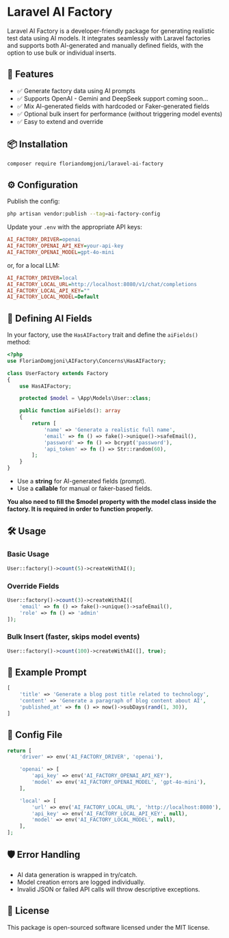 
# Laravel AI Factory

Laravel AI Factory is a developer-friendly package for generating realistic test data using AI models. It integrates seamlessly with Laravel factories and supports both AI-generated and manually defined fields, with the option to use bulk or individual inserts.

## 🚀 Features

-   ✅ Generate factory data using AI prompts
-   ✅ Supports OpenAI - Gemini and DeepSeek support coming soon...
-   ✅ Mix AI-generated fields with hardcoded or Faker-generated fields
-   ✅ Optional bulk insert for performance (without triggering model events)
-   ✅ Easy to extend and override

## 📦 Installation

```bash
composer require floriandomgjoni/laravel-ai-factory
```

## ⚙️ Configuration

Publish the config:
```bash
php artisan vendor:publish --tag=ai-factory-config
```
Update your `.env` with the appropriate API keys:
```ini
AI_FACTORY_DRIVER=openai
AI_FACTORY_OPENAI_API_KEY=your-api-key
AI_FACTORY_OPENAI_MODEL=gpt-4o-mini
```

or, for a local LLM:
```ini
AI_FACTORY_DRIVER=local
AI_FACTORY_LOCAL_URL=http://localhost:8080/v1/chat/completions
AI_FACTORY_LOCAL_API_KEY=""
AI_FACTORY_LOCAL_MODEL=Default
```

## 🧠 Defining AI Fields

In your factory, use the `HasAIFactory` trait and define the `aiFields()` method:
```php
<?php
use FlorianDomgjoni\AIFactory\Concerns\HasAIFactory;

class UserFactory extends Factory
{
    use HasAIFactory;

    protected $model = \App\Models\User::class;

    public function aiFields(): array
    {
        return [
            'name' => 'Generate a realistic full name',
            'email' => fn () => fake()->unique()->safeEmail(),
            'password' => fn () => bcrypt('password'),
            'api_token' => fn () => Str::random(60),
        ];
    }
}
```
-   Use a **string** for AI-generated fields (prompt).  
-   Use a **callable** for manual or faker-based fields.

**You also need to fill the $model property with the model class inside the factory. It is required in order to function properly.**

## 🛠 Usage

### Basic Usage
```php
User::factory()->count(5)->createWithAI();
```

### Override Fields
```php
User::factory()->count(3)->createWithAI([
    'email' => fn () => fake()->unique()->safeEmail(),
    'role' => fn () => 'admin'
]);
```

### Bulk Insert (faster, skips model events)
```php
User::factory()->count(100)->createWithAI([], true);
```

## 🧪 Example Prompt
```php
[
    'title' => 'Generate a blog post title related to technology',
    'content' => 'Generate a paragraph of blog content about AI',
    'published_at' => fn () => now()->subDays(rand(1, 30)),
]
```

## 📂 Config File

```php
return [
    'driver' => env('AI_FACTORY_DRIVER', 'openai'),

    'openai' => [
        'api_key' => env('AI_FACTORY_OPENAI_API_KEY'),
        'model' => env('AI_FACTORY_OPENAI_MODEL', 'gpt-4o-mini'),
    ],

    'local' => [
        'url' => env('AI_FACTORY_LOCAL_URL', 'http://localhost:8080'),
        'api_key' => env('AI_FACTORY_LOCAL_API_KEY', null),
        'model' => env('AI_FACTORY_LOCAL_MODEL', null),
    ],
];
```

## 🛡 Error Handling

-   AI data generation is wrapped in try/catch.
-   Model creation errors are logged individually.
-   Invalid JSON or failed API calls will throw descriptive exceptions.

## 📄 License

This package is open-sourced software licensed under the MIT license.
